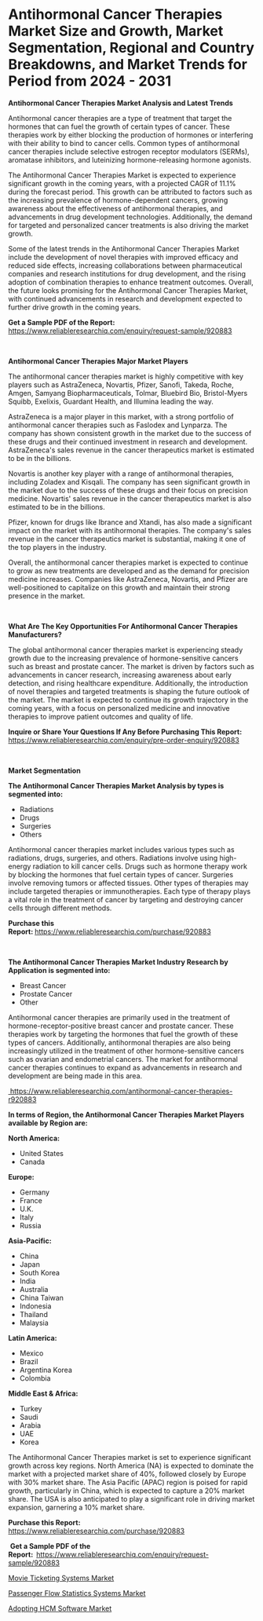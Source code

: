 <p><h1>Antihormonal Cancer Therapies Market Size and Growth, Market Segmentation, Regional and Country Breakdowns, and Market Trends for Period from 2024 -  2031</h1></p><p><strong>Antihormonal Cancer Therapies Market Analysis and Latest Trends</strong></p>
<p><p>Antihormonal cancer therapies are a type of treatment that target the hormones that can fuel the growth of certain types of cancer. These therapies work by either blocking the production of hormones or interfering with their ability to bind to cancer cells. Common types of antihormonal cancer therapies include selective estrogen receptor modulators (SERMs), aromatase inhibitors, and luteinizing hormone-releasing hormone agonists.</p><p>The Antihormonal Cancer Therapies Market is expected to experience significant growth in the coming years, with a projected CAGR of 11.1% during the forecast period. This growth can be attributed to factors such as the increasing prevalence of hormone-dependent cancers, growing awareness about the effectiveness of antihormonal therapies, and advancements in drug development technologies. Additionally, the demand for targeted and personalized cancer treatments is also driving the market growth.</p><p>Some of the latest trends in the Antihormonal Cancer Therapies Market include the development of novel therapies with improved efficacy and reduced side effects, increasing collaborations between pharmaceutical companies and research institutions for drug development, and the rising adoption of combination therapies to enhance treatment outcomes. Overall, the future looks promising for the Antihormonal Cancer Therapies Market, with continued advancements in research and development expected to further drive growth in the coming years.</p></p>
<p><strong>Get a Sample PDF of the Report:&nbsp;</strong> <a href="https://www.reliableresearchiq.com/enquiry/request-sample/920883">https://www.reliableresearchiq.com/enquiry/request-sample/920883</a></p>
<p>&nbsp;</p>
<p><strong>Antihormonal Cancer Therapies Major Market Players</strong></p>
<p><p>The antihormonal cancer therapies market is highly competitive with key players such as AstraZeneca, Novartis, Pfizer, Sanofi, Takeda, Roche, Amgen, Samyang Biopharmaceuticals, Tolmar, Bluebird Bio, Bristol-Myers Squibb, Exelixis, Guardant Health, and Illumina leading the way.</p><p>AstraZeneca is a major player in this market, with a strong portfolio of antihormonal cancer therapies such as Faslodex and Lynparza. The company has shown consistent growth in the market due to the success of these drugs and their continued investment in research and development. AstraZeneca's sales revenue in the cancer therapeutics market is estimated to be in the billions.</p><p>Novartis is another key player with a range of antihormonal therapies, including Zoladex and Kisqali. The company has seen significant growth in the market due to the success of these drugs and their focus on precision medicine. Novartis' sales revenue in the cancer therapeutics market is also estimated to be in the billions.</p><p>Pfizer, known for drugs like Ibrance and Xtandi, has also made a significant impact on the market with its antihormonal therapies. The company's sales revenue in the cancer therapeutics market is substantial, making it one of the top players in the industry.</p><p>Overall, the antihormonal cancer therapies market is expected to continue to grow as new treatments are developed and as the demand for precision medicine increases. Companies like AstraZeneca, Novartis, and Pfizer are well-positioned to capitalize on this growth and maintain their strong presence in the market.</p></p>
<p>&nbsp;</p>
<p><strong>What Are The Key Opportunities For Antihormonal Cancer Therapies Manufacturers?</strong></p>
<p><p>The global antihormonal cancer therapies market is experiencing steady growth due to the increasing prevalence of hormone-sensitive cancers such as breast and prostate cancer. The market is driven by factors such as advancements in cancer research, increasing awareness about early detection, and rising healthcare expenditure. Additionally, the introduction of novel therapies and targeted treatments is shaping the future outlook of the market. The market is expected to continue its growth trajectory in the coming years, with a focus on personalized medicine and innovative therapies to improve patient outcomes and quality of life.</p></p>
<p><strong>Inquire or Share Your Questions If Any Before Purchasing This Report:</strong> <a href="https://www.reliableresearchiq.com/enquiry/pre-order-enquiry/920883">https://www.reliableresearchiq.com/enquiry/pre-order-enquiry/920883</a></p>
<p>&nbsp;</p>
<p><strong>Market Segmentation</strong></p>
<p><strong>The Antihormonal Cancer Therapies Market Analysis by types is segmented into:</strong></p>
<p><ul><li>Radiations</li><li>Drugs</li><li>Surgeries</li><li>Others</li></ul></p>
<p><p>Antihormonal cancer therapies market includes various types such as radiations, drugs, surgeries, and others. Radiations involve using high-energy radiation to kill cancer cells. Drugs such as hormone therapy work by blocking the hormones that fuel certain types of cancer. Surgeries involve removing tumors or affected tissues. Other types of therapies may include targeted therapies or immunotherapies. Each type of therapy plays a vital role in the treatment of cancer by targeting and destroying cancer cells through different methods.</p></p>
<p><strong>Purchase this Report:&nbsp;</strong><a href="https://www.reliableresearchiq.com/purchase/920883">https://www.reliableresearchiq.com/purchase/920883</a></p>
<p>&nbsp;</p>
<p><strong>The Antihormonal Cancer Therapies Market Industry Research by Application is segmented into:</strong></p>
<p><ul><li>Breast Cancer</li><li>Prostate Cancer</li><li>Other</li></ul></p>
<p><p>Antihormonal cancer therapies are primarily used in the treatment of hormone-receptor-positive breast cancer and prostate cancer. These therapies work by targeting the hormones that fuel the growth of these types of cancers. Additionally, antihormonal therapies are also being increasingly utilized in the treatment of other hormone-sensitive cancers such as ovarian and endometrial cancers. The market for antihormonal cancer therapies continues to expand as advancements in research and development are being made in this area.</p></p>
<p><a href="https://www.reliableresearchiq.com/antihormonal-cancer-therapies-r920883">&nbsp;https://www.reliableresearchiq.com/antihormonal-cancer-therapies-r920883</a></p>
<p><strong>In terms of Region, the Antihormonal Cancer Therapies Market Players available by Region are:</strong></p>
<p>
    <p> <strong> North America: </strong>
        <ul>
            <li>United States</li>
            <li>Canada</li>
        </ul>
        </p> 
    <p> <strong> Europe: </strong>
        <ul>
            <li>Germany</li>
            <li>France</li>
            <li>U.K.</li>
            <li>Italy</li>
            <li>Russia</li>
        </ul>
        </p> 
    <p> <strong> Asia-Pacific: </strong>
        <ul>
            <li>China</li>
            <li>Japan</li>
            <li>South Korea</li>
            <li>India</li>
            <li>Australia</li>
            <li>China Taiwan</li>
            <li>Indonesia</li>
            <li>Thailand</li>
            <li>Malaysia</li>
        </ul>
        </p> 
    <p> <strong> Latin America: </strong>
        <ul>
            <li>Mexico</li>
            <li>Brazil</li>
            <li>Argentina Korea</li>
            <li>Colombia</li>
        </ul>
        </p> 
    <p> <strong> Middle East & Africa: </strong>
        <ul>
            <li>Turkey</li>
            <li>Saudi</li>
            <li>Arabia</li>
            <li>UAE</li>
            <li>Korea</li>
        </ul>
    </p>
    </p>
<p><p>The Antihormonal Cancer Therapies market is set to experience significant growth across key regions. North America (NA) is expected to dominate the market with a projected market share of 40%, followed closely by Europe with 30% market share. The Asia Pacific (APAC) region is poised for rapid growth, particularly in China, which is expected to capture a 20% market share. The USA is also anticipated to play a significant role in driving market expansion, garnering a 10% market share.</p></p>
<p><strong>Purchase this Report: </strong><a href="https://www.reliableresearchiq.com/purchase/920883">https://www.reliableresearchiq.com/purchase/920883</a></p>
<p>&nbsp;<strong>Get a Sample PDF of the Report:&nbsp;&nbsp;</strong><a href="https://www.reliableresearchiq.com/enquiry/request-sample/920883">https://www.reliableresearchiq.com/enquiry/request-sample/920883</a></p>
<p><strong></strong></p>
<p><p><a href="https://github.com/arabintang013/Market-Research-Report-List-1/blob/main/movie-ticketing-systems-market.md">Movie Ticketing Systems Market</a></p><p><a href="https://github.com/kishanagarner91/Market-Research-Report-List-1/blob/main/passenger-flow-statistics-systems-market.md">Passenger Flow Statistics Systems Market</a></p><p><a href="https://github.com/FredaSauer/Market-Research-Report-List-1/blob/main/adopting-hcm-software-market.md">Adopting HCM Software Market</a></p></p>